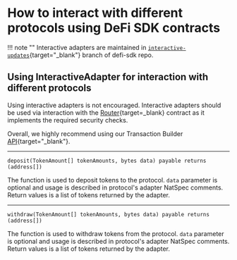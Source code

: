 # How to interact with different protocols using DeFi SDK contracts

!!! note ""
   Interactive adapters are maintained in [`interactive-updates`](https://github.com/zeriontech/defi-sdk/tree/interactive-updates){target="_blank"} branch of defi-sdk repo.

## Using InteractiveAdapter for interaction with different protocols

Using interactive adapters is not encouraged.
Interactive adapters should be used via interaction with the [Router](https://etherscan.io/address/0xB2BE281e8b11b47FeC825973fc8BB95332022A54){target=_blank} contract as it implements the required security checks.

Overall, we highly recommend using our Transaction Builder [API](https://transactions.zerion.io/docs#/){target="_blank"}.

---
```solidity
deposit(TokenAmount[] tokenAmounts, bytes data) payable returns (address[])
```

The function is used to deposit tokens to the protocol.
`data` parameter is optional and usage is described in protocol's adapter NatSpec comments.
Return values is a list of tokens returned by the adapter.

---
```solidity
withdraw(TokenAmount[] tokenAmounts, bytes data) payable returns (address[])
```

The function is used to withdraw tokens from the protocol.
`data` parameter is optional and usage is described in protocol's adapter NatSpec comments.
Return values is a list of tokens returned by the adapter.
